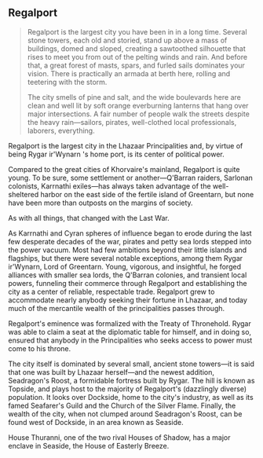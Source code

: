 ## Regalport

> Regalport is the largest city you have been in in a long time. Several stone towers, each old and storied, stand up above a mass of buildings, domed and sloped, creating a sawtoothed silhouette that rises to meet you from out of the pelting winds and rain. And before that, a great forest of masts, spars, and furled sails dominates your vision. There is practically an armada at berth here, rolling and teetering with the storm.
> 
> The city smells of pine and salt, and the wide boulevards here are clean and well lit by soft orange everburning lanterns that hang over major intersections. A fair number of people walk the streets despite the heavy rain—sailors, pirates, well-clothed local professionals, laborers, everything.

Regalport is the largest city in the Lhazaar Principalities and, by virtue of being Rygar ir'Wynarn 's home port, is its center of political power.

Compared to the great cities of Khorvaire's mainland, Regalport is quite young. To be sure, some settlement or another—Q'Barran raiders, Sarlonan colonists, Karrnathi exiles—has always taken advantage of the well-sheltered harbor on the east side of the fertile island of Greentarn, but none have been more than outposts on the margins of society.

As with all things, that changed with the Last War.

As Karrnathi and Cyran spheres of influence began to erode during the last few desperate decades of the war, pirates and petty sea lords stepped into the power vacuum. Most had few ambitions beyond their little islands and flagships, but there were several notable exceptions, among them Rygar ir'Wynarn, Lord of Greentarn. Young, vigorous, and insightful, he forged alliances with smaller sea lords, the Q'Barran colonies, and transient local powers, funneling their commerce through Regalport and establishing the city as a center of reliable, respectable trade. Regalport grew to accommodate nearly anybody seeking their fortune in Lhazaar, and today much of the mercantile wealth of the principalities passes through.

Regalport's eminence was formalized with the Treaty of Thronehold. Rygar was able to claim a seat at the diplomatic table for himself, and in doing so, ensured that anybody in the Principalities who seeks access to power must come to his throne.

The city itself is dominated by several small, ancient stone towers—it is said that one was built by Lhazaar herself—and the newest addition, Seadragon's Roost, a formidable fortress built by Rygar. The hill is known as Topside, and plays host to the majority of Regalport's (dazzlingly diverse) population. It looks over Dockside, home to the city's industry, as well as its famed Seafarer's Guild and the Church of the Silver Flame. Finally, the wealth of the city, when not clumped around Seadragon's Roost, can be found west of Dockside, in an area known as Seaside.

House Thuranni, one of the two rival Houses of Shadow, has a major enclave in Seaside, the House of Easterly Breeze.
